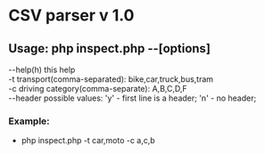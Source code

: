 CSV parser v 1.0
================
## Usage: php inspect.php --[options]<br />
 --help(h)   this help<br />
 -t          transport(comma-separated): bike,car,truck,bus,tram<br />
 -c          driving category(comma-separate): A,B,C,D,F<br />
 --header    possible values: 'y' - first line is a header; 'n' - no header;
### Example:
 - php inspect.php -t car,moto -c a,c,b<br />
